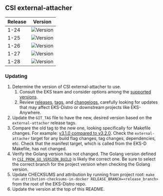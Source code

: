 ## CSI external-attacher

| Release | Version                                                      |
|---------|--------------------------------------------------------------|
| 1-24    | ![Version](https://img.shields.io/badge/version-v4.4.1-blue) |
| 1-25    | ![Version](https://img.shields.io/badge/version-v4.4.1-blue) |
| 1-26    | ![Version](https://img.shields.io/badge/version-v4.4.1-blue) |
| 1-27    | ![Version](https://img.shields.io/badge/version-v4.4.1-blue) |
| 1-28    | ![Version](https://img.shields.io/badge/version-v4.4.0-blue) |


### Updating

1. Determine the version of CSI external-attacher to use.
   1. Consult the EKS team and consider options among the 
      [supported versions](https://kubernetes-csi.github.io/docs/external-attacher.html#supported-versions). 
   2. Review [releases](https://github.com/kubernetes-csi/external-attacher/releases),
      [tags](https://github.com/kubernetes-csi/external-attacher/tags),
      and [changelogs](https://github.com/kubernetes-csi/external-attacher/tree/master/CHANGELOG),
      carefully looking for updates that may affect EKS-Distro or downstream 
      projects like EKS-Anywhere.
2. Update the `GIT_TAG` file to have the new, desired version based on the 
   `external-attacher` release tags.
3. Compare the old tag to the new one, looking specifically for Makefile changes.
   For example:
   [v3.1.0 compared to v3.2.0](https://github.com/kubernetes-csi/external-attacher/compare/v3.1.0...v3.2.0).
   Check the `external-attacher` target for any build flag changes, tag changes,
   dependencies, etc. Check that the manifest target, which is called from the
   EKS-D Makefile, has not changed.
4. Verify the Golang version has not changed. The Golang version defined in 
   [`CSI_PROW_GO_VERSION_BUILD`](https://github.com/kubernetes-csi/external-attacher/blob/v3.5.0/release-tools/prow.sh#L89)
   is likely the correct one. Be sure to select the correct branch for the 
   project version when checking the Golang version.
5. Update CHECKSUMS and attribution by running from project root:
   `make run-attribution-checksums-in-docker RELEASE_BRANCH=<release_branch>` 
   from the root of the EKS-Distro repo.
6. Update the version at the top of this README.
